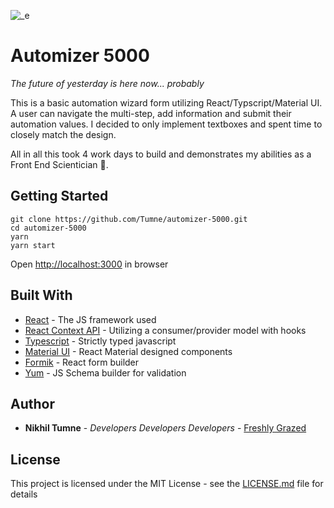 ![_e](https://user-images.githubusercontent.com/623755/115803047-106abe00-a3ae-11eb-9a03-550b83b759b5.jpg)

# Automizer 5000

_The future of yesterday is here now... probably_

This is a basic automation wizard form utilizing React/Typscript/Material UI. A user can navigate the multi-step, add information and submit their automation values. I decided to only implement textboxes and spent time to closely match the design.

All in all this took 4 work days to build and demonstrates my abilities as a Front End Scientician 🚀.

## Getting Started

```
git clone https://github.com/Tumne/automizer-5000.git
cd automizer-5000
yarn
yarn start
```

Open [http://localhost:3000](http://localhost:3000) in browser

## Built With

- [React](https://reactjs.org/) - The JS framework used
- [React Context API](https://reactjs.org/docs/context.html) - Utilizing a consumer/provider model with hooks
- [Typescript](https://www.typescriptlang.org/) - Strictly typed javascript
- [Material UI](https://material-ui.com/) - React Material designed components
- [Formik](https://formik.org/) - React form builder
- [Yum](https://github.com/jquense/yup) - JS Schema builder for validation

## Author

- **Nikhil Tumne** - _Developers Developers Developers_ - [Freshly Grazed](http://freshlygrazed.com/)

## License

This project is licensed under the MIT License - see the [LICENSE.md](https://www.mit.edu/~amini/LICENSE.md) file for details
